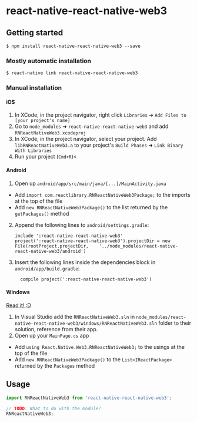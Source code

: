 
# react-native-react-native-web3

## Getting started

`$ npm install react-native-react-native-web3 --save`

### Mostly automatic installation

`$ react-native link react-native-react-native-web3`

### Manual installation


#### iOS

1. In XCode, in the project navigator, right click `Libraries` ➜ `Add Files to [your project's name]`
2. Go to `node_modules` ➜ `react-native-react-native-web3` and add `RNReactNativeWeb3.xcodeproj`
3. In XCode, in the project navigator, select your project. Add `libRNReactNativeWeb3.a` to your project's `Build Phases` ➜ `Link Binary With Libraries`
4. Run your project (`Cmd+R`)<

#### Android

1. Open up `android/app/src/main/java/[...]/MainActivity.java`
  - Add `import com.reactlibrary.RNReactNativeWeb3Package;` to the imports at the top of the file
  - Add `new RNReactNativeWeb3Package()` to the list returned by the `getPackages()` method
2. Append the following lines to `android/settings.gradle`:
  	```
  	include ':react-native-react-native-web3'
  	project(':react-native-react-native-web3').projectDir = new File(rootProject.projectDir, 	'../node_modules/react-native-react-native-web3/android')
  	```
3. Insert the following lines inside the dependencies block in `android/app/build.gradle`:
  	```
      compile project(':react-native-react-native-web3')
  	```

#### Windows
[Read it! :D](https://github.com/ReactWindows/react-native)

1. In Visual Studio add the `RNReactNativeWeb3.sln` in `node_modules/react-native-react-native-web3/windows/RNReactNativeWeb3.sln` folder to their solution, reference from their app.
2. Open up your `MainPage.cs` app
  - Add `using React.Native.Web3.RNReactNativeWeb3;` to the usings at the top of the file
  - Add `new RNReactNativeWeb3Package()` to the `List<IReactPackage>` returned by the `Packages` method


## Usage
```javascript
import RNReactNativeWeb3 from 'react-native-react-native-web3';

// TODO: What to do with the module?
RNReactNativeWeb3;
```
  